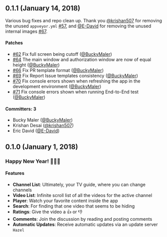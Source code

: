 ## 0.1.1 (January 14, 2018)

Various bug fixes and repo clean up. Thank you [@krishan507](https://github.com/krishan507) for removing the unused `appveyor.yml` [#57](https://github.com/BuckyMaler/channels/pull/57), and [@E-David](https://github.com/E-David) for removing the unused internal images [#67](https://github.com/BuckyMaler/channels/pull/67).

#### Patches

- [#62](https://github.com/BuckyMaler/channels/pull/62) Fix full screen being cutoff ([@BuckyMaler](https://github.com/BuckyMaler))
- [#64](https://github.com/BuckyMaler/channels/pull/64) The main window and authorization window are now of equal height ([@BuckyMaler](https://github.com/BuckyMaler))
- [#66](https://github.com/BuckyMaler/channels/pull/66) Fix PR template format ([@BuckyMaler](https://github.com/BuckyMaler))
- [#69](https://github.com/BuckyMaler/channels/pull/69) Fix Report Issue templates consistency ([@BuckyMaler](https://github.com/BuckyMaler))
- [#70](https://github.com/BuckyMaler/channels/pull/70) Fix console errors shown when refreshing the app in the development environment ([@BuckyMaler](https://github.com/BuckyMaler))
- [#71](https://github.com/BuckyMaler/channels/pull/71) Fix console errors shown when running End-to-End test ([@BuckyMaler](https://github.com/BuckyMaler))

#### Committers: 3

- Bucky Maler ([@BuckyMaler](https://github.com/BuckyMaler))
- Krishan Desai ([@krishan507](https://github.com/krishan507))
- Eric David ([@E-David](https://github.com/E-David))

## 0.1.0 (January 1, 2018)

### Happy New Year! 🎉🎉🎉

#### Features

- **Channel List**: Ultimately, your TV guide, where you can change channels
- **Video List**: Infinite scroll list of all the videos for the active channel
- **Player**: Watch your favorite content inside the app
- **Search**: For finding that one video that seems to be hiding
- **Ratings**: Give the video a 👍 or 👎
- **Comments**: Join the discussion by reading and posting comments
- **Automatic Updates**: Receive automatic updates via an update server `Hazel`
